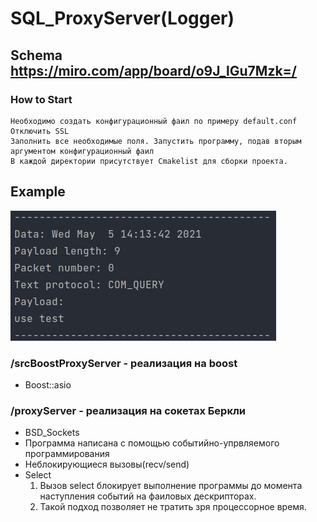 # SQL_ProxyServer(Logger)

## Schema https://miro.com/app/board/o9J_lGu7Mzk=/
 
### How to Start
    Необходимо создать конфигурационный фаил по примеру default.conf
    Отключить SSL
    Заполнить все необходимые поля. Запустить программу, подав вторым аргументом конфигурационный фаил
    В каждой директории присутствует Cmakelist для сборки проекта.


## Example
![Пример парсера](https://github.com/krl4k/SQL_ProxyServer/blob/master/img/example.jpg)



### /srcBoostProxyServer - реализация на boost
   * Boost::asio


### /proxyServer - реализация на сокетах Беркли

 * BSD_Sockets
 * Программа написана с помощью событийно-упрвляемого программирования
 * Неблокирующиеся вызовы(recv/send)
 * Select
   1. Вызов select блокирует выполнение программы до момента наступления событий на фаиловых дескрипторах.
   2. Такой подход позволяет не тратить зря процессорное время.
